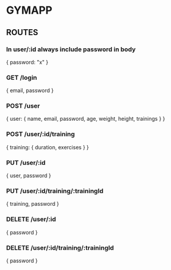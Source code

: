 # GYMAPP

## ROUTES

### In user/:id always include password in body

{
password: "x"
}

### GET /login

{
email,
password
}

### POST /user

{
user: {
name,
email,
password,
age,
weight,
height,
trainings
}
}

### POST /user/:id/training

{
training: {
duration,
exercises
}
}

### PUT /user/:id

{
user,
password
}

### PUT /user/:id/training/:trainingId

{
training,
password
}

### DELETE /user/:id

{
password
}

### DELETE /user/:id/training/:trainingId

{
password
}
